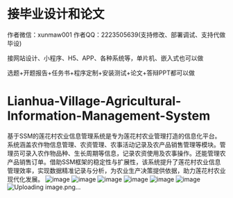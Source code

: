# 接毕业设计和论文
作者微信：xunmaw001  作者QQ：2223505639(支持修改、部署调试、支持代做毕设)

接网站设计、小程序、H5、APP、各种系统等，单片机、嵌入式也可以做

选题+开题报告+任务书+程序定制+安装测试+论文+答辩PPT都可以做
# Lianhua-Village-Agricultural-Information-Management-System
基于SSM的莲花村农业信息管理系统是专为莲花村农业管理打造的信息化平台。系统涵盖农作物信息管理、农资管理、农事活动记录及农产品销售管理等模块。管理员可录入农作物品种、生长周期等信息，记录农资使用及农事操作。还能管理农产品销售订单。借助SSM框架的稳定性与扩展性，该系统提升了莲花村农业信息管理效率，实现数据精准记录与分析，为农业生产决策提供依据，助力莲花村农业现代化发展。
![image](https://github.com/user-attachments/assets/6751c31c-156a-4e7d-9cdd-54ff8752b1b2)
![image](https://github.com/user-attachments/assets/eb79b238-bb9a-4489-984a-bc9a16c721af)
![image](https://github.com/user-attachments/assets/d5b34082-8f4f-4d37-a2c1-f07b9c6ad7ab)
![image](https://github.com/user-attachments/assets/4be66f88-b28d-47c8-b39d-d1ab3193bf8e)
![image](https://github.com/user-attachments/assets/30ef2f70-4ca5-4668-9517-61ece1f16f7c)
![image](https://github.com/user-attachments/assets/9ef277ce-0712-4db3-851a-97e9e9021ebb)
![Uploading image.png…]()
